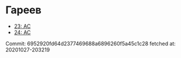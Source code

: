 # Гареев
- [23: AC](23.md)
- [24: AC](24.md)

Commit: 6952920fd64d2377469688a6896260f5a45c1c28
 fetched at: 20201027-203219
